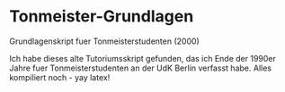 # Tonmeister-Grundlagen
Grundlagenskript fuer Tonmeisterstudenten (2000)

Ich habe dieses alte Tutoriumsskript gefunden, das ich Ende der 1990er Jahre fuer Tonmeisterstudenten an der UdK Berlin verfasst habe. Alles kompiliert noch - yay latex!
